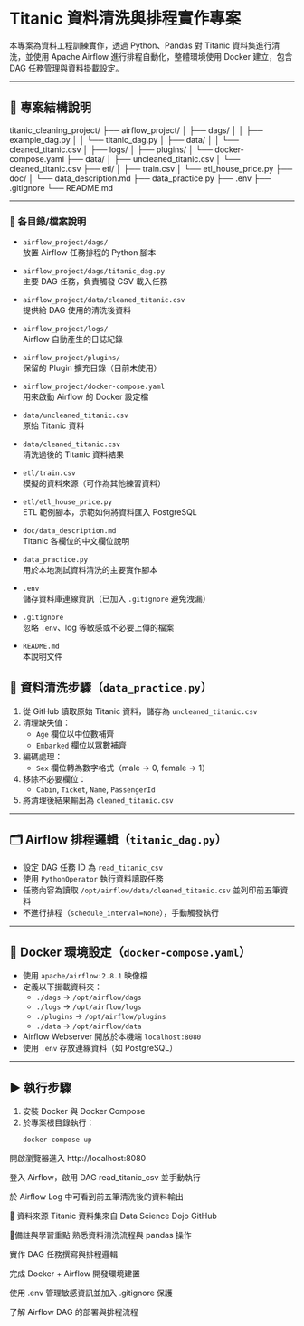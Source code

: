 # Titanic 資料清洗與排程實作專案

本專案為資料工程訓練實作，透過 Python、Pandas 對 Titanic 資料集進行清洗，並使用 Apache Airflow 進行排程自動化，整體環境使用 Docker 建立，包含 DAG 任務管理與資料掛載設定。

---

## 📁 專案結構說明

titanic_cleaning_project/
├── airflow_project/
│ ├── dags/
│ │ ├── example_dag.py
│ │ └── titanic_dag.py
│ ├── data/
│ │ └── cleaned_titanic.csv
│ ├── logs/
│ ├── plugins/
│ └── docker-compose.yaml
├── data/
│ ├── uncleaned_titanic.csv
│ └── cleaned_titanic.csv
├── etl/
│ ├── train.csv
│ └── etl_house_price.py
├── doc/
│ └── data_description.md
├── data_practice.py
├── .env
├── .gitignore
└── README.md

---

### 📄 各目錄/檔案說明

- `airflow_project/dags/`  
  放置 Airflow 任務排程的 Python 腳本

- `airflow_project/dags/titanic_dag.py`  
  主要 DAG 任務，負責觸發 CSV 載入任務

- `airflow_project/data/cleaned_titanic.csv`  
  提供給 DAG 使用的清洗後資料

- `airflow_project/logs/`  
  Airflow 自動產生的日誌紀錄

- `airflow_project/plugins/`  
  保留的 Plugin 擴充目錄（目前未使用）

- `airflow_project/docker-compose.yaml`  
  用來啟動 Airflow 的 Docker 設定檔

- `data/uncleaned_titanic.csv`  
  原始 Titanic 資料

- `data/cleaned_titanic.csv`  
  清洗過後的 Titanic 資料結果

- `etl/train.csv`  
  模擬的資料來源（可作為其他練習資料）

- `etl/etl_house_price.py`  
  ETL 範例腳本，示範如何將資料匯入 PostgreSQL

- `doc/data_description.md`  
  Titanic 各欄位的中文欄位說明

- `data_practice.py`  
  用於本地測試資料清洗的主要實作腳本

- `.env`  
  儲存資料庫連線資訊（已加入 `.gitignore` 避免洩漏）

- `.gitignore`  
  忽略 `.env`、log 等敏感或不必要上傳的檔案

- `README.md`  
  本說明文件



## 🔄 資料清洗步驟（`data_practice.py`）

1. 從 GitHub 讀取原始 Titanic 資料，儲存為 `uncleaned_titanic.csv`
2. 清理缺失值：
   - `Age` 欄位以中位數補齊
   - `Embarked` 欄位以眾數補齊
3. 編碼處理：
   - `Sex` 欄位轉為數字格式（male → 0, female → 1）
4. 移除不必要欄位：
   - `Cabin`, `Ticket`, `Name`, `PassengerId`
5. 將清理後結果輸出為 `cleaned_titanic.csv`

---

## 🗂 Airflow 排程邏輯（`titanic_dag.py`）

- 設定 DAG 任務 ID 為 `read_titanic_csv`
- 使用 `PythonOperator` 執行資料讀取任務
- 任務內容為讀取 `/opt/airflow/data/cleaned_titanic.csv` 並列印前五筆資料
- 不進行排程（`schedule_interval=None`），手動觸發執行

---

## 🐳 Docker 環境設定（`docker-compose.yaml`）

- 使用 `apache/airflow:2.8.1` 映像檔
- 定義以下掛載資料夾：
  - `./dags` → `/opt/airflow/dags`
  - `./logs` → `/opt/airflow/logs`
  - `./plugins` → `/opt/airflow/plugins`
  - `./data` → `/opt/airflow/data`
- Airflow Webserver 開放於本機端 `localhost:8080`
- 使用 `.env` 存放連線資料（如 PostgreSQL）

---

## ▶ 執行步驟

1. 安裝 Docker 與 Docker Compose
2. 於專案根目錄執行：
   ```bash
   docker-compose up
開啟瀏覽器進入 http://localhost:8080

登入 Airflow，啟用 DAG read_titanic_csv 並手動執行

於 Airflow Log 中可看到前五筆清洗後的資料輸出

📌 資料來源
Titanic 資料集來自 Data Science Dojo GitHub

📍備註與學習重點
熟悉資料清洗流程與 pandas 操作

實作 DAG 任務撰寫與排程邏輯

完成 Docker + Airflow 開發環境建置

使用 .env 管理敏感資訊並加入 .gitignore 保護

了解 Airflow DAG 的部署與排程流程